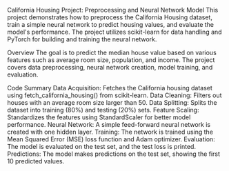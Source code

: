 California Housing Project: Preprocessing and Neural Network Model
This project demonstrates how to preprocess the California Housing dataset, train a simple neural network to predict housing values, and evaluate the model's performance. The project utilizes scikit-learn for data handling and PyTorch for building and training the neural network.

Overview
The goal is to predict the median house value based on various features such as average room size, population, and income. The project covers data preprocessing, neural network creation, model training, and evaluation.

Code Summary
Data Acquisition: Fetches the California housing dataset using fetch_california_housing() from scikit-learn.
Data Cleaning: Filters out houses with an average room size larger than 50.
Data Splitting: Splits the dataset into training (80%) and testing (20%) sets.
Feature Scaling: Standardizes the features using StandardScaler for better model performance.
Neural Network: A simple feed-forward neural network is created with one hidden layer.
Training: The network is trained using the Mean Squared Error (MSE) loss function and Adam optimizer.
Evaluation: The model is evaluated on the test set, and the test loss is printed.
Predictions: The model makes predictions on the test set, showing the first 10 predicted values.
